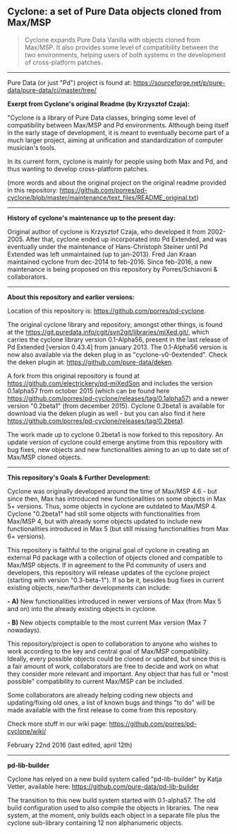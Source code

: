 Cyclone: a set of Pure Data objects cloned from Max/MSP 
-------

> Cyclone expands Pure Data Vanilla with objects cloned from Max/MSP. It also provides some level of compatibility between the two environments, helping users of both systems in the development of cross-platform patches. 

--------------------

Pure Data (or just "Pd") project is found at: https://sourceforge.net/p/pure-data/pure-data/ci/master/tree/

<strong>Exerpt from Cyclone's original Readme (by Krzysztof Czaja):</strong>

"Cyclone is a library of Pure Data classes, bringing some level of compatibility between Max/MSP and Pd environments. Although being itself in the early stage of development, it is meant to eventually become part of a much larger project, aiming at unification and standardization of computer musician's tools. 

In its current form, cyclone is mainly for people using both Max and Pd, and thus wanting to develop cross-platform patches.

(more words and about the original project on the original readme provided in this repository: <https://github.com/porres/pd-cyclone/blob/master/maintenance/text_files/README_original.txt>)

-------

<strong>History of cyclone's maintenance up to the present day:</strong>

Original author of cyclone is Krzysztof Czaja, who developed it from 2002-2005. After that, cyclone ended up incorporated into Pd Extended, and was eventually under the maintenance of Hans-Christoph Steiner until Pd Extended was left unmaintained (up to jan-2013). Fred Jan Kraan maintained cyclone from dec-2014 to feb-2016. Since feb-2016, a new maintenance is being proposed on this repository by Porres/Schiavoni & collaborators.

-------

<strong>About this repository and earlier versions:</strong>

Location of this repository is: https://github.com/porres/pd-cyclone. 

The original cyclone library and repository, amongst other things, is found at the <https://git.puredata.info/cgit/svn2git/libraries/miXed.git/>, which carries the cyclone library version 0.1-Alpha56, present in the last release of Pd Extended [version 0.43.4] from january  2013. The 0.1-Alpha56 version is now also available via the deken plug in as "cyclone-v0-0extended". Check the deken plugin at: <https://github.com/pure-data/deken>.  

A fork from this original repository is found at <https://github.com/electrickery/pd-miXedSon> and includes the version 0.1alpha57 from october 2015 (which can be found here <https://github.com/porres/pd-cyclone/releases/tag/0.1alpha57>) and a newer version "0.2beta1" (from december 2015). Cyclone 0.2beta1 is available for download via the deken plugin as well - but you can also find it here <https://github.com/porres/pd-cyclone/releases/tag/0.2beta1>. 

The work made up to cyclone 0.2beta1 is now forked to this repository. An update version of cyclone could emerge anytime from this repository with bug fixes, new objects and new functionalities aiming to an up to date set of Max/MSP cloned objects.

-------

<strong>This repository's Goals & Further Development:</strong>

Cyclone was originally developed around the time of Max/MSP 4.6 - but since then, Max has introduced new functionalities on some objects in Max 5+ versions. Thus, some objects in cyclone are outdated to Max/MSP 4. Cyclone "0.2beta1" had still some objects with functionalities from Max/MSP 4, but with already some objects updated to include new functionalities introduced in Max 5 (but still missing functionalities from Max 6+ versions). 

This repository is faithful to the original goal of cyclone in creating an external Pd package with a collection of objects cloned and compatible to Max/MSP objects. If in agreement to the Pd community of users and developers, this repository will release updates of the cyclone project (starting with version "0.3-beta-1"). If so be it, besides bug fixes in current existing objects, new/further developments can include:

<strong>- A)</strong> New functionalities introduced in newer versions of Max (from Max 5 and on) into the already existing objects in cyclone.

<strong>- B)</strong> New objects comptaible to the most current Max version (Max 7 nowadays). 

This repository/project is open to collaboration to anyone who wishes to work according to the key and central goal of Max/MSP compatibility. Ideally, every possible objects could be cloned or updated, but since this is a fair amount of work, collaborators are free to decide and work on what they consider more relevant and important. Any object that has full or "most possible" compatibility to current Max/MSP can be included. 

Some collaborators are already helping coding new objects and updating/fixing old ones, a list of known bugs and things "to do" will be made available with the first release to come from this repository.

Check more stuff in our wiki page: https://github.com/porres/pd-cyclone/wiki/

February 22nd 2016 (last edited, april 12th)

-------
<strong>pd-lib-builder</strong>

Cyclone has relyed on a new build system called "pd-lib-builder" by Katja Vetter, available here: <https://github.com/pure-data/pd-lib-builder> 

The transition to this new build system started with 0.1-alpha57. The old build configuration used to also compile the objects in libraries. The new system, at the moment, only builds each object in a separate file plus the cyclone sub-library containing 12 non alphanumeric objects.

